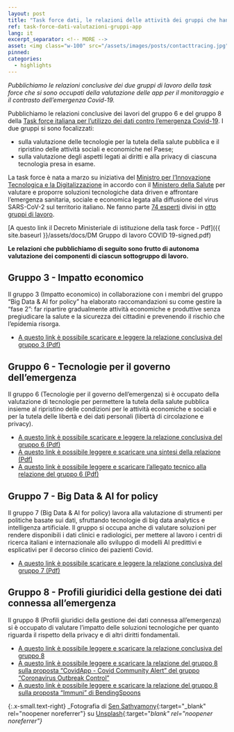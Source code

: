 ```yaml
---
layout: post
title: "Task force dati, le relazioni delle attività dei gruppi che hanno valutato le app"
ref: task-force-dati-valutazioni-gruppi-app
lang: it
excerpt_separator: <!-- MORE -->
asset: <img class="w-100" src="/assets/images/posts/contacttracing.jpg" alt="Tecnologie di contact tracing tremite app"/>
pinned:
categories:
  - highlights
---
```


_Pubblichiamo le relazioni conclusive dei due gruppi di lavoro della task force che si sono occupati della valutazione delle app per il monitoraggio e il contrasto dell’emergenza Covid-19._

<!-- MORE -->

Pubblichiamo le relazioni conclusive dei lavori del gruppo 6 e del gruppo 8 della [Task force italiana per l’utilizzo dei dati contro l’emergenza Covid-19](https://innovazione.gov.it/nasce-la-task-force-italiana-per-l-utilizzo-dei-dati-contro-l-emergenza-covid-19/). I due gruppi si sono focalizzati:

- sulla valutazione delle tecnologie per la tutela della salute pubblica e il ripristino delle attività sociali e economiche nel Paese;
- sulla valutazione degli aspetti legati ai diritti e alla privacy di ciascuna tecnologia presa in esame. 

La task force è nata a marzo su iniziativa del  [Ministro per l’Innovazione Tecnologica e la Digitalizzazione](https://innovazione.gov.it/) in accordo con il [Ministero della Salute](http://www.salute.gov.it/portale/home.html) per valutare e proporre soluzioni tecnologiche data driven e affrontare l’emergenza sanitaria, sociale e economica legata alla diffusione del virus SARS-CoV-2 sul territorio italiano. Ne fanno parte [74 esperti](https://innovazione.gov.it/DM-task-force/) divisi in [otto gruppi di lavoro](https://innovazione.gov.it/task-force-sui-dati-un-primo-bilancio-delle-attivita-del-gruppo-di-lavoro/).

[A questo link il Decreto Ministeriale di istituzione della task force - Pdf]({{ site.baseurl }}/assets/docs/DM Gruppo di lavoro COVID 19-signed.pdf)

**Le relazioni che pubblichiamo di seguito sono frutto di autonoma valutazione dei componenti di ciascun sottogruppo di lavoro.**

## Gruppo 3 - Impatto economico

Il gruppo 3 (Impatto economico) in collaborazione con i membri del gruppo “Big Data & AI for policy” ha elaborato raccomandazioni su come gestire la “fase 2”: far ripartire gradualmente attività economiche e produttive senza pregiudicare la salute e la sicurezza dei cittadini e prevenendo il rischio che l’epidemia risorga.

- [A questo link è possibile scaricare e leggere la relazione conclusiva del gruppo 3 (Pdf)](https://github.com/taskforce-covid-19/documents/sgdl_6_Tecnologie_Governo_Emergenza/sgdl_3_Impatto_Economico/sgdl3_analisi_come_gestire_la_fase_2.pdf)

## Gruppo 6 - Tecnologie per il governo dell’emergenza

Il gruppo 6 (Tecnologie per il governo dell’emergenza) si è occupato della valutazione di tecnologie per permettere la tutela della salute pubblica insieme al ripristino delle condizioni per le attività economiche e sociali e per la tutela delle libertà e dei dati personali (libertà di circolazione e privacy). 

- [A questo link è possibile scaricare e leggere la relazione conclusiva del gruppo 6 (Pdf)](https://github.com/taskforce-covid-19/documents/sgdl_6_Tecnologie_Governo_Emergenza/sgdl_6_Tecnologie_Governo_Emergenza/sgdl6_relazione_contact_tracing.pdf)
- [A questo link è possibile leggere e scaricare una sintesi della relazione (Pdf)](https://github.com/taskforce-covid-19/documents/sgdl_6_Tecnologie_Governo_Emergenza/sgdl6_sintesi_relazione_contact_tracing.pdf)
- [A questo link è possibile leggere e scaricare l’allegato tecnico alla relazione del gruppo 6 (Pdf)](https://github.com/taskforce-covid-19/documents/sgdl_6_Tecnologie_Governo_Emergenza/sgdl6_allegato_tecnico_relazione_contact_tracing.pdf)

## Gruppo 7 - Big Data & AI for policy

Il gruppo 7 (Big Data & AI for policy)  lavora alla valutazione di strumenti per politiche basate sui dati, sfruttando tecnologie di big data analytics e intelligenza artificiale. Il gruppo si occupa anche di valutare soluzioni per rendere disponibili i dati clinici e radiologici, per mettere al lavoro i centri di ricerca italiani e internazionale allo sviluppo di modelli AI predittivi e esplicativi per il decorso clinico dei pazienti Covid.

- [A questo link è possibile scaricare e leggere la relazione conclusiva del gruppo 7 (Pdf)](https://github.com/taskforce-covid-19/documents/sgdl_7_Big_Data_AI_Policies/sgdl7_analisi_stakeholder_e_raccomandazioni.pdf)

## Gruppo 8 - Profili giuridici della gestione dei dati connessa all’emergenza

Il gruppo 8 (Profili giuridici della gestione dei dati connessa all’emergenza) si è occupato di valutare l’impatto delle soluzioni tecnologiche per quanto riguarda il rispetto della privacy e di altri diritti fondamentali.

- [A questo link è possibile leggere e scaricare la relazione conclusiva del gruppo 8](https://github.com/taskforce-covid-19/documents/sgdl_8_Profili_Giuridici_Gestione_Dati_Emergenza/sgdl8_relazione_profili_giuridici_contact_tracing.pdf)
- [A questo link è possibile leggere e scaricare la relazione del gruppo 8 sulla proposta “CovidApp - Covid Community Alert” del gruppo “Coronavirus Outbreak Control”](https://github.com/taskforce-covid-19/documents/sgdl_8_Profili_Giuridici_Gestione_Dati_Emergenza/sgdl8_relazione_covid_community_alert.pdf)
- [A questo link è possibile leggere e scaricare la relazione del gruppo 8 sulla proposta “Immuni” di BendingSpoons](https://github.com/taskforce-covid-19/documents/sgdl_8_Profili_Giuridici_Gestione_Dati_Emergenza/sgdl8_relazione_immuni.pdf)

{:.x-small.text-right}
_Fotografia di [Sen Sathyamony](https://unsplash.com/@sen_sathyamony?utm_source=unsplash&utm_medium=referral&utm_content=creditCopyText){:target="_blank" rel="noopener noreferrer"} su [Unsplash](https://unsplash.com/photos/ozWdCfU47lk){:target="_blank" rel="noopener noreferrer"}_
